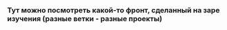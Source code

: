 ### Тут можно посмотреть какой-то фронт, сделанный на заре изучения (разные ветки - разные проекты)
